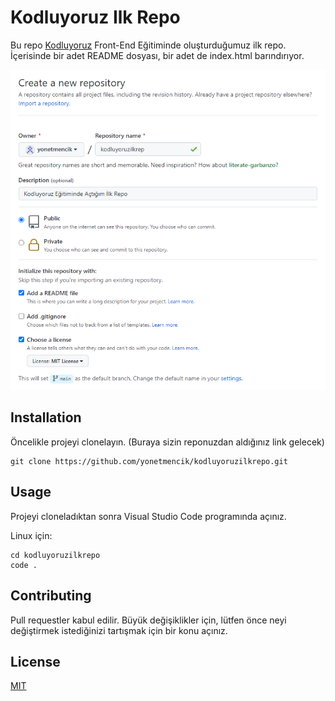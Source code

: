# Kodluyoruz Ilk Repo

Bu repo [Kodluyoruz](https://www.kodluyoruz.org/) Front-End Eğitiminde oluşturduğumuz ilk repo. İçerisinde bir adet README dosyası, bir adet de index.html barındırıyor. 

![](img/02022022.png)

## Installation


Öncelikle projeyi clonelayın. (Buraya sizin reponuzdan aldığınız link gelecek)

```
git clone https://github.com/yonetmencik/kodluyoruzilkrepo.git
```

## Usage


Projeyi cloneladıktan sonra Visual Studio Code programında açınız.

Linux için:


```  
cd kodluyoruzilkrepo  
code .  
```

## Contributing
 

Pull requestler kabul edilir. Büyük değişiklikler için, lütfen önce neyi değiştirmek istediğinizi tartışmak için bir konu açınız.

## License


[MIT](https://choosealicense.com/licenses/mit/)
